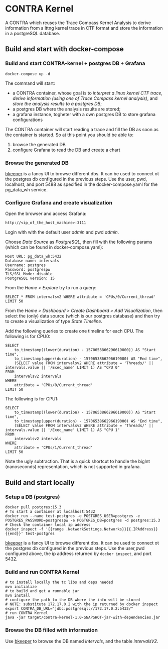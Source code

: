 # CONTRA Kernel

A CONTRA which reuses the Trace Compass Kernel Analysis to derive
information from a lttng kernel trace in CTF format and store the
information in a postgreSQL database.

## Build and start with docker-compose

### Build and start CONTRA-kernel + postgres DB + Grafana

```
docker-compose up -d
```

The command will start:

- a CONTRA container, whose goal is to *interpret a linux kernel CTF trace*,
*derive information (using one of Trace Compass kernel analysis)*, and
*store the analysis results to a postgres DB*;
- a postgres DB where the analysis results are stored;
- a grafana instance, togheter with a own postgres DB to store grafana configurations

The CONTRA container will start reading a trace and fill the DB as soon
as the container is started. So at this point you should be able to:

1. browse the generated DB
2. configure Grafana to read the DB and create a chart

### Browse the generated DB

[bkeeper][bkeeper] is a fancy UI to browse different dbs.
It can be used to connect ot the postgres db configured in the previous
steps. Use the user, pwd, localhost, and port 5488 as specified in
the docker-compose.yaml for the pg\_data\_wh service.

### Configure Grafana and create visualization

Open the browser and access Grafana:

```
http://<ip_of_the_host_machine>:3111
```

Login with with the default user *admin* and pwd *admin*.

Choose *Data Source* as *PostgreSQL*, then fill with the following params
(which can be found in docker-compose.yaml):

```
Host URL: pg_data_wh:5432
Database name: intervals
Username: postgres
Password: postgrespw
TLS/SSL Mode: disable
PostgreSQL version: 15
```

From the *Home > Explore* try to run a query:

```
SELECT * FROM intervalsv2 WHERE attribute = 'CPUs/0/Current_thread' LIMIT 50
```

From the *Home > Dashboard > Create Dashboard > Add Visualization*,
then select the (only) data source (which is our postgres database)
and then try to create a visualization of type *State Timeline*.

Add the following queries to create one timeline for each CPU.
The following is for CPU0:

```
SELECT
    to_timestamp((lower(duration) - 1570653866296619000)) AS "Start time",
    to_timestamp(upper(duration) - 1570653866296619000) AS "End time",
    (SELECT value FROM intervalsv2 WHERE attribute = 'Threads/' || intervals.value || '/Exec_name' LIMIT 1) AS "CPU 0"
FROM 
    intervalsv2 intervals
WHERE
    attribute = 'CPUs/0/Current_thread'
LIMIT 50
```

The following is for CPU1:

```
SELECT
    to_timestamp((lower(duration) - 1570653866296619000)) AS "Start time",
    to_timestamp(upper(duration) - 1570653866296619000) AS "End time",
    (SELECT value FROM intervalsv2 WHERE attribute = 'Threads/' || intervals.value || '/Exec_name' LIMIT 1) AS "CPU 1"
FROM 
    intervalsv2 intervals
WHERE
    attribute = 'CPUs/1/Current_thread'
LIMIT 50
```

Note the ugly subtraction. That is a quick shortcut to handle the
bigInt (nanoseconds) representation, which is not supported in grafana.

## Build and start locally

### Setup a DB (postgres)

```
docker pull postgres:15.3
# To start a container at localhost:5432
docker run --name test-postgres -e POSTGRES_USER=postgres -e POSTGRES_PASSWORD=postgrespw -e POSTGRES_DB=postgres -d postgres:15.3
# Check the container local ip address
docker inspect -f '{{range .NetworkSettings.Networks}}{{.IPAddress}}{{end}}' test-postgres
```

[bkeeper][bkeeper] is a fancy UI to browse different dbs.
It can be used to connect ot the postgres db configured in the previous
steps. Use the user,pwd configured above, the ip address returned by
```docker inspect```, and port 5432.

### Build and run CONTRA Kernel

```
# to install locally the tc libs and deps needed
mvn initialize
# to build and get a runnable jar
mvn install
# configure the path to the DB where the info will be stored
# NOTE: substitute 172.17.0.2 with the ip returned by docker inspect
export CONTRA_DB_URL="jdbc:postgresql://172.17.0.2:5432/"
# run CONTRA Kernel
java -jar target/contra-kernel-1.0-SNAPSHOT-jar-with-dependencies.jar
```

### Browse the DB filled with information

Use [bkeeper][bkeeper] to browse the DB named *intervals*, and the
table *intervalsV2*.

[bkeeper]:https://github.com/beekeeper-studio/beekeeper-studio
